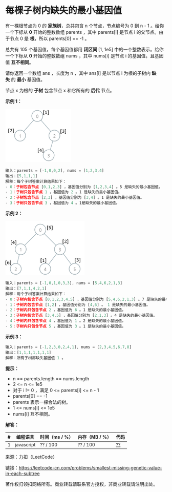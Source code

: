 # 每棵子树内缺失的最小基因值

有一棵根节点为 0 的 **家族树**，总共包含 n 个节点，节点编号为 0 到 n - 1 。给你一个下标从 **0** 开始的整数数组 parents ，其中 parents[i] 是节点 i 的父节点。由于节点 0 是 **根**，所以 parents[0] == -1 。

总共有 105 个基因值，每个基因值都用 **闭区间** [1, 1e5] 中的一个整数表示。给你一个下标从 **0** 开始的整数数组 nums ，其中 nums[i] 是节点 i 的基因值，且基因值 **互不相同**。

请你返回一个数组 ans ，长度为 n ，其中 ans[i] 是以节点 i 为根的子树内 **缺失** 的 **最小** 基因值。

节点 x 为根的 **子树** 包含节点 x 和它所有的 **后代** 节点。

**示例 1：**

![示例1](./eg1.png)

``` javascript
输入：parents = [-1,0,0,2], nums = [1,2,3,4]
输出：[5,1,1,1]
解释：每个子树答案计算结果如下：
- 0：子树包含节点 [0,1,2,3] ，基因值分别为 [1,2,3,4] 。5 是缺失的最小基因值。
- 1：子树只包含节点 1 ，基因值为 2 。1 是缺失的最小基因值。
- 2：子树包含节点 [2,3] ，基因值分别为 [3,4] 。1 是缺失的最小基因值。
- 3：子树只包含节点 3 ，基因值为 4 。1是缺失的最小基因值。
```

**示例 2：**

![示例2](./eg2.png)

``` javascript
输入：parents = [-1,0,1,0,3,3], nums = [5,4,6,2,1,3]
输出：[7,1,1,4,2,1]
解释：每个子树答案计算结果如下：
- 0：子树内包含节点 [0,1,2,3,4,5] ，基因值分别为 [5,4,6,2,1,3] 。7 是缺失的最小基因值。
- 1：子树内包含节点 [1,2] ，基因值分别为 [4,6] 。 1 是缺失的最小基因值。
- 2：子树内只包含节点 2 ，基因值为 6 。1 是缺失的最小基因值。
- 3：子树内包含节点 [3,4,5] ，基因值分别为 [2,1,3] 。4 是缺失的最小基因值。
- 4：子树内只包含节点 4 ，基因值为 1 。2 是缺失的最小基因值。
- 5：子树内只包含节点 5 ，基因值为 3 。1 是缺失的最小基因值。
```

**示例 3：**

``` javascript
输入：parents = [-1,2,3,0,2,4,1], nums = [2,3,4,5,6,7,8]
输出：[1,1,1,1,1,1,1]
解释：所有子树都缺失基因值 1 。
```

**提示：**

- n == parents.length == nums.length
- 2 <= n <= 1e5
- 对于 i != 0 ，满足 0 <= parents[i] <= n - 1
- parents[0] == -1
- parents 表示一棵合法的树。
- 1 <= nums[i] <= 1e5
- nums[i] 互不相同。

**解答：**

**#**|**编程语言**|**时间（ms / %）**|**内存（MB / %）**|**代码**
--|--|--|--|--
1|javascript|??  / 100|?? / 100|[??](./javascript/ac_v1.js)

来源：力扣（LeetCode）

链接：https://leetcode-cn.com/problems/smallest-missing-genetic-value-in-each-subtree

著作权归领扣网络所有。商业转载请联系官方授权，非商业转载请注明出处。
